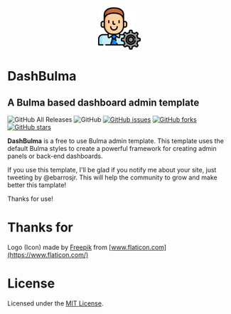 <p align="center">
    <img src="src/img/favicon-96x96.png?raw=true" alt="LOGO" />
</p>

# DashBulma
## A Bulma based dashboard admin template

![GitHub All Releases](https://img.shields.io/github/downloads/ebarrosjr/dashbulma/total?style=flat-square)
![GitHub](https://img.shields.io/github/license/ebarrosjr/dashbulma?style=flat-square)
[![GitHub issues](https://img.shields.io/github/issues/ebarrosjr/dashbulma?style=flat-square)](https://github.com/ebarrosjr/dashbulma/issues)
[![GitHub forks](https://img.shields.io/github/forks/ebarrosjr/dashbulma?style=flat-square)](https://github.com/ebarrosjr/dashbulma/network)
[![GitHub stars](https://img.shields.io/github/stars/ebarrosjr/dashbulma?style=flat-square)](https://github.com/ebarrosjr/dashbulma/stargazers)


**DashBulma** is a free to use Bulma admin template. This template uses the default Bulma styles to create a powerful framework for creating admin panels or back-end dashboards.

If you use this template, I'll be glad if you notify me about your site, just tweeting by @ebarrosjr. This will help the community to grow and make better this tamplate!

Thanks for use!

# Thanks for

Logo (Icon) made by [Freepik](https://www.flaticon.com/authors/freepik) from [www.flaticon.com](https://www.flaticon.com/)

# License
Licensed under the [MIT License](LICENSE).